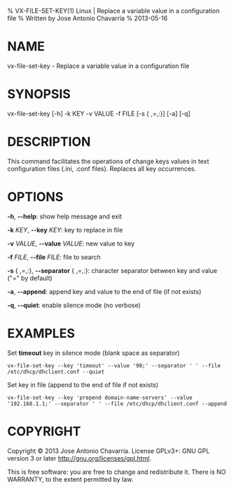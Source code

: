 % VX-FILE-SET-KEY(1) Linux | Replace a variable value in a configuration file
% Written by Jose Antonio Chavarría
% 2013-05-16

NAME
====
vx-file-set-key - Replace a variable value in a configuration file

SYNOPSIS
========
vx-file-set-key [-h] -k KEY -v VALUE -f FILE [-s { ,=,:}] [-a] [-q]

DESCRIPTION
===========
This command facilitates the operations of change keys values in text configuration files (.ini, .conf files).  Replaces all key occurrences.

OPTIONS
=======
**-h**, **--help**: show help message and exit

**-k** _KEY_, **--key** _KEY_: key to replace in file

**-v** _VALUE_, **--value** _VALUE_: new value to key

**-f** _FILE_, **--file** _FILE_: file to search

**-s** { ,=,:}, **--separator** { ,=,:}: character separator between key and value ("=" by default)

**-a**, **--append**: append key and value to the end of file (if not exists)

**-q**, **--quiet**: enable silence mode (no verbose)

EXAMPLES
========
Set **timeout** key in silence mode (blank space as separator)

    vx-file-set-key --key 'timeout' --value '90;' --separator ' ' --file /etc/dhcp/dhclient.conf --quiet

Set key in file (append to the end of file if not exists)

    vx-file-set-key --key 'prepend domain-name-servers' --value '192.168.1.1;' --separator ' ' --file /etc/dhcp/dhclient.conf --append

COPYRIGHT
=========
Copyright © 2013 Jose Antonio Chavarría. License GPLv3+: GNU GPL version 3 or later <http://gnu.org/licenses/gpl.html>.

This is free software: you are free to change and redistribute it.  There is NO WARRANTY, to the extent permitted by law.
